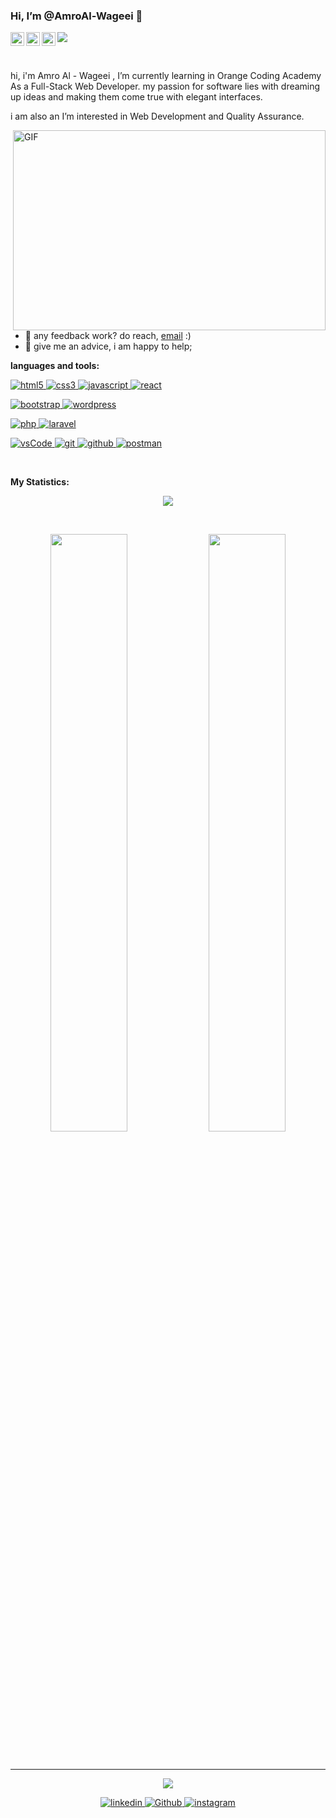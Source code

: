 
<!---
AmroAl-Wageei/AmroAl-Wageei is a ✨ special ✨ repository because its `README.md` (this file) appears on your GitHub profile.
You can click the Preview link to take a look at your changes.
--->






 

###  Hi, I’m @AmroAl-Wageei 👋
<a href="https://instagram.com/shandaqamro7">
  <img align="left" alt="Amro Al-Wageei Instagram" width="22px" src="https://raw.githubusercontent.com/hussainweb/hussainweb/main/icons/instagram.png" />
</a>
<a href="https://github.com/AmroAl-Wageei">
  <img align="left" alt="Abhishek's Discord" width="22px" src="https://raw.githubusercontent.com/peterthehan/peterthehan/master/assets/discord.svg" />
</a>

<a href="https://www.linkedin.com/in/amro-al-wageei-69a597160/">
  <img align="left" alt="Abhishek's LinkedIN" width="22px" src="https://raw.githubusercontent.com/peterthehan/peterthehan/master/assets/linkedin.svg" />
</a>

![](https://visitor-badge.glitch.me/badge?page_id=AmroAl-Wageei)

<br />

hi, i'm Amro Al - Wageei , I’m currently learning in Orange Coding Academy As a Full-Stack Web Developer. my passion for software lies with dreaming up ideas and making them come true with elegant interfaces.

i am also an  I’m interested in Web Development and Quality Assurance.

  <img align="right" alt="GIF" src="https://github.com/abhisheknaiidu/abhisheknaiidu/blob/master/code.gif?raw=true" width="500" height="320" />
  
- 💼 any feedback work? do reach, [email](mailto:shandaqamro@gmail.com) :)
- 💬 give me an advice, i am happy to help;

**languages and tools:**  

 <a href="https://www.w3.org/html/" target="_blank"> 
    <img src="https://img.shields.io/badge/html-E34F26.svg?style=for-the-badge&logo=html5&logoColor=white"
      alt="html5"/> 
  </a>
   <a href="https://www.w3schools.com/css/" target="_blank">
    <img src="https://img.shields.io/badge/css-1572B6.svg?style=for-the-badge&logo=css3&logoColor=white"
      alt="css3"/>
  </a>
	
 <a href="https://developer.mozilla.org/en-US/docs/Web/JavaScript" target="_blank"> 
    <img src="https://img.shields.io/badge/Javascript-F7DF1E.svg?style=for-the-badge&logo=javascript&logoColor=black"
      alt="javascript"/> 
  </a>	
  <a href="https://reactjs.org/" target="_blank"> 
    <img src="https://img.shields.io/badge/reactjs-61DAFB.svg?style=for-the-badge&logo=react&logoColor=black"
      alt="react"/> 
  </a>
  
  <p align="left">
	
<a href="https://getbootstrap.com" target="_blank">
    <img src="https://img.shields.io/badge/bootstrap-7952B3.svg?style=for-the-badge&logo=bootstrap&logoColor=white"
      alt="bootstrap"/>
  </a>
	
<a href="https://wordpress.com/" target="_blank">
    <img src="https://img.shields.io/badge/wordpress%20-%2338B2AC.svg?style=for-the-badge&logo=wordpress&logoColor=white"
      alt="wordpress"/>
  </a>
  
  </p>
  
<p align="left">

 <a href="https://redux.js.org" target="_blank"> 
    <img src="https://img.shields.io/badge/php-764ABC.svg?style=for-the-badge&logo=php&logoColor=white" alt="php"/> 
  </a> 

 <a href="https://laravel.com/" target="_blank">
    <img src="https://img.shields.io/badge/laravel-0769AD.svg?style=for-the-badge&logo=laravel&logoColor=white" alt="laravel"/> 
  </a>	
</p>

  <p align="left">
  <a href="https://code.visualstudio.com/" target="_blank">
    <img src="https://img.shields.io/badge/vscode-007ACC.svg?style=for-the-badge&logo=visualstudiocode&logoColor=white" alt="vsCode"/> 
  </a>
   <a href="https://git-scm.com/" target="_blank">
    <img src="https://img.shields.io/badge/git-F05032.svg?style=for-the-badge&logo=git&logoColor=white"
      alt="git"/>
  </a>
  <a href="https://github.com" target="_blank">
    <img src="https://img.shields.io/badge/github-181717.svg?style=for-the-badge&logo=github&logoColor=white" alt="github" />
  </a>
  <a href="https://postman.com" target="_blank"> 
    <img src="https://img.shields.io/badge/postman-FF6C37.svg?style=for-the-badge&logo=postman&logoColor=white" alt="postman"/>
  </a>
</p>




<br/>


**My Statistics:**  
<p align="center">
	<a href="https://github.com/Bouaskaoun">
	<img src="https://readme-typing-svg.herokuapp.com?lines=My+Statistics;My+Statistics;&center=true&width=380&height=45">
</a>
</p>
<br/>

<p align="center">
  <img width="49.5%" src="https://github-readme-stats.vercel.app/api?username=AmroAl-Wageei&show_icons=true&count_private=true&theme=react"/>
  <img width="49.5%" src="https://github-readme-streak-stats.herokuapp.com/?user=AmroAl-Wageei&theme=react"/>
  
 </p>
 <br>







<hr>

<p align="center">
   <a href="https://github.com/Bouaskaoun">
   <img src="https://readme-typing-svg.herokuapp.com?lines=Connect+with+me;Connect+with+me;&center=true&width=380&height=45">
</a>
</p>


<p align="center">
<a href="https://www.linkedin.com/in/amro-al-wageei-69a597160/" target="_blank">
<img src=https://img.shields.io/badge/linkedin-%2300acee.svg?color=405DE6&style=for-the-badge&logo=linkedin&logoColor=white alt=linkedin style="margin-bottom: 5px;" />
</a>
  <a href="https://github.com/AmroAl-Wageei" target="_blank">
<img src="https://img.shields.io/badge/GitHub-%2312100E.svg?color=494949&style=for-the-badge&logo=Github&logoColor=white" alt="Github" style="margin-bottom: 5px;"/>
</a>

<a href="https://instagram.com/shandaqamro7" target="_blank">
<img src=https://img.shields.io/badge/instagram-%ff5851db.svg?color=C13584&style=for-the-badge&logo=instagram&logoColor=white alt=instagram style="margin-bottom: 5px;" />
</a>
</p>

